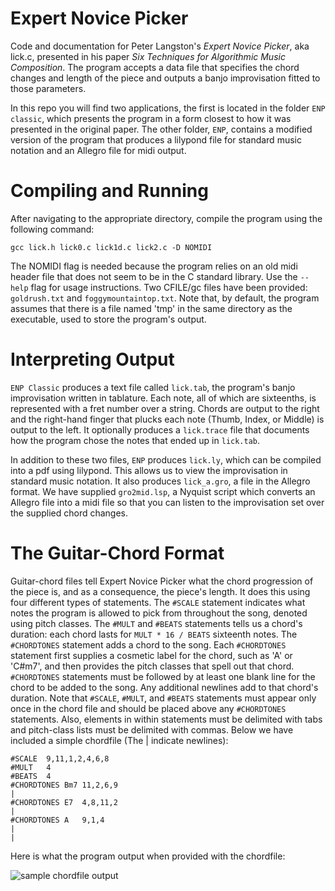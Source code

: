 # Expert Novice Picker

Code and documentation for Peter Langston's *Expert Novice Picker*, aka lick.c, presented in his paper *Six Techniques for Algorithmic Music Composition*. The program accepts a data file that specifies the chord changes and length of the piece and outputs a banjo improvisation fitted to those parameters. 

In this repo you will find two applications, the first is located in the folder `ENP classic`, which presents the program in a form closest to how it was presented in the original paper. The other folder, `ENP`, contains a modified version of the program that produces a lilypond file for standard music notation and an Allegro file for midi output. 

# Compiling and Running

After navigating to the appropriate directory, compile the program using the following command:

	gcc lick.h lick0.c lick1d.c lick2.c -D NOMIDI

The NOMIDI flag is needed because the program relies on an old midi header file that does not seem to be in the C standard library. Use the `--help` flag for usage instructions. Two CFILE/gc files have been provided: `goldrush.txt` and `foggymountaintop.txt`. Note that, by default, the program assumes that there is a file named 'tmp' in the same directory as the executable, used to store the program's output.

# Interpreting Output

`ENP Classic` produces a text file called `lick.tab`, the program's banjo improvisation written in tablature. Each note, all of which are sixteenths, is represented with a fret number over a string. Chords are output to the right and the right-hand finger that plucks each note (Thumb, Index, or Middle) is output to the left. It optionally produces a `lick.trace` file that documents how the program chose the notes that ended up in `lick.tab`. 

In addition to these two files, `ENP` produces `lick.ly`, which can be compiled into a pdf using lilypond. This allows us to view the improvisation in standard music notation. It also produces `lick_a.gro`, a file in the Allegro format. We have supplied `gro2mid.lsp`, a Nyquist script which converts an Allegro file into a midi file so that you can listen to the improvisation set over the supplied chord changes.

# The Guitar-Chord Format

Guitar-chord files tell Expert Novice Picker what the chord progression of the piece is, and as a consequence, the piece's length. It does this using four different types of statements. The `#SCALE` statement indicates what notes the program is allowed to pick from throughout the song, denoted using pitch classes. The `#MULT` and `#BEATS` statements tells us a chord's duration: each chord lasts for `MULT * 16 / BEATS` sixteenth notes. The `#CHORDTONES` statement adds a chord to the song. Each `#CHORDTONES` statement first supplies a cosmetic label for the chord, such as 'A' or 'C#m7', and then provides the pitch classes that spell out that chord. `#CHORDTONES` statements must be followed by at least one blank line for the chord to be added to the song. Any additional newlines add to that chord's duration. Note that `#SCALE`, `#MULT`, and `#BEATS` statements must appear only once in the chord file and should be placed above any `#CHORDTONES` statements. Also, elements in within statements must be delimited with tabs and pitch-class lists must be delimited with commas. Below we have included a simple chordfile (The | indicate newlines):

	#SCALE	9,11,1,2,4,6,8
	#MULT	4
	#BEATS	4
	#CHORDTONES	Bm7	11,2,6,9
	|
	#CHORDTONES	E7	4,8,11,2
	|
	#CHORDTONES	A	9,1,4
	|
	|
Here is what the program output when provided with the chordfile:

![sample chordfile output](https://raw.githubusercontent.com/vineshsridhar/Expert-Novice-Picker/main/figures/ii%20V.png)





